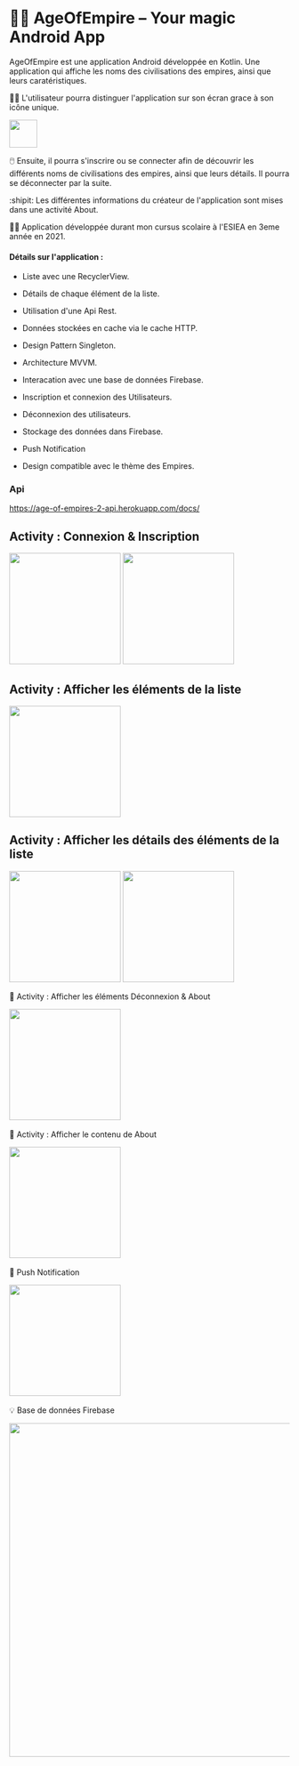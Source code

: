 # 🧞‍♂️ AgeOfEmpire – Your magic Android App

AgeOfEmpire est une application Android développée en Kotlin. Une application qui affiche les noms des civilisations des empires, ainsi que leurs caratéristiques.


:standing_man: L'utilisateur pourra distinguer l'application sur son écran grace à son icône unique. 

<a href="assets/icone.png"><img src="assets/icone.png" width="50" /><a>

:computer_mouse: Ensuite, il pourra s'inscrire ou se connecter afin de découvrir les différents noms de civilisations des empires, ainsi que leurs détails. Il pourra se déconnecter par la suite. 

:shipit: Les différentes informations du créateur de l'application sont mises dans une activité About.  

:technologist: Application développée durant mon cursus scolaire à l'ESIEA en 3eme année en 2021.


<h4> Détails sur l'application : </h4>

- Liste avec une RecyclerView. 

- Détails de chaque élément de la liste.
   
- Utilisation d'une Api Rest.
   
- Données stockées en cache via le cache HTTP.
   
- Design Pattern Singleton.

- Architecture MVVM.

- Interacation avec une base de données Firebase.

- Inscription et connexion des Utilisateurs.

- Déconnexion des utilisateurs.

- Stockage des données dans Firebase.
   
- Push Notification

- Design compatible avec le thème des Empires.


### Api 
   https://age-of-empires-2-api.herokuapp.com/docs/

  
  <h2> Activity : Connexion & Inscription </h2>
 <a href="assets/login.png"><img src="assets/login.png" width="200" /><a>
 <a href="assets/Register.png"> <img src="assets/Register.png" width="200" /><a>

   
  
  <h2> Activity : Afficher les éléments de la liste </h2>
 <a href="assets/list.png"><img src="assets/list.png" width="200" /><a>

   
     
  <h2> Activity : Afficher les détails des éléments de la liste </h2>
 <a href="assets/detail1.png"><img src="assets/detail1.png" width="200" /><a>
   <a href="assets/detail2.png"><img src="assets/detail2.png" width="200" /><a>
      </br>
     
     
:iphone: Activity : Afficher les éléments Déconnexion & About 
      
 <a href="assets/deconnexion.png"><img src="assets/deconnexion.png" width="200" /><a>
   </br>
   
   
 :page_facing_up: Activity : Afficher le contenu de About 
    
 <a href="assets/about.png"><img src="assets/about.png" width="200" /><a>
     </br>
    
:loudspeaker: Push Notification 
    
 <a href="assets/notification.png"><img src="assets/notification.png" width="200" /><a>
     </br>
    
  :bulb: Base de données Firebase 
    
 <a href="assets/firebase.png"><img src="assets/firebase.png" width="600" /><a>
  
   
    

